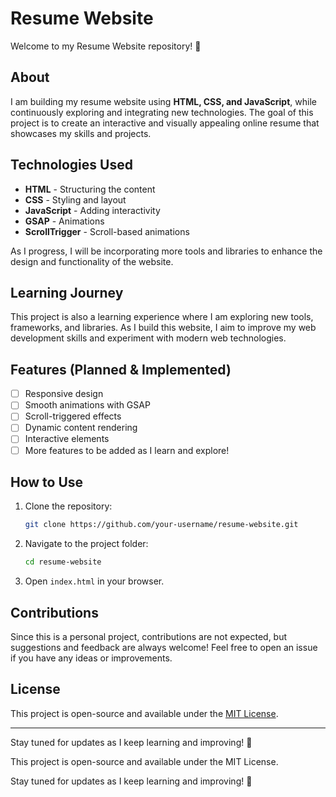 # Resume Website

Welcome to my Resume Website repository! 🚀

## About
I am building my resume website using **HTML, CSS, and JavaScript**, while continuously exploring and integrating new technologies. The goal of this project is to create an interactive and visually appealing online resume that showcases my skills and projects.

## Technologies Used
- **HTML** - Structuring the content
- **CSS** - Styling and layout
- **JavaScript** - Adding interactivity
- **GSAP** - Animations
- **ScrollTrigger** - Scroll-based animations

As I progress, I will be incorporating more tools and libraries to enhance the design and functionality of the website.

## Learning Journey
This project is also a learning experience where I am exploring new tools, frameworks, and libraries. As I build this website, I aim to improve my web development skills and experiment with modern web technologies.

## Features (Planned & Implemented)
- [ ] Responsive design
- [ ] Smooth animations with GSAP
- [ ] Scroll-triggered effects
- [ ] Dynamic content rendering
- [ ] Interactive elements
- [ ] More features to be added as I learn and explore!

## How to Use
1. Clone the repository:
   ```sh
   git clone https://github.com/your-username/resume-website.git
   ```
2. Navigate to the project folder:
   ```sh
   cd resume-website
   ```
3. Open `index.html` in your browser.

## Contributions
Since this is a personal project, contributions are not expected, but suggestions and feedback are always welcome! Feel free to open an issue if you have any ideas or improvements.

## License
This project is open-source and available under the [MIT License](LICENSE).

---

Stay tuned for updates as I keep learning and improving! 🚀


This project is open-source and available under the MIT License.

Stay tuned for updates as I keep learning and improving! 🚀


